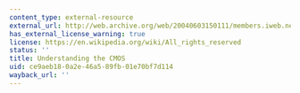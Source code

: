 ```yaml
---
content_type: external-resource
external_url: http://web.archive.org/web/20040603150111/members.iweb.net.au/~pstorr/pcbook/book5/cmos.htm
has_external_license_warning: true
license: https://en.wikipedia.org/wiki/All_rights_reserved
status: ''
title: Understanding the CMOS
uid: ce9aeb18-0a2e-46a5-89fb-01e70bf7d114
wayback_url: ''
---
```

